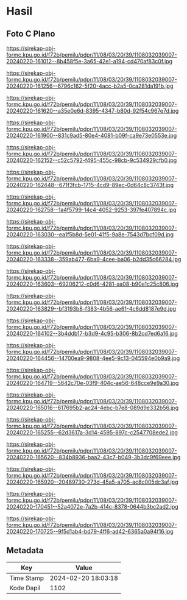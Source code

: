 # Hasil

## Foto C Plano

https://sirekap-obj-formc.kpu.go.id/f72b/pemilu/pdpr/11/08/03/20/39/1108032039007-20240220-161012--8b458f5e-3a65-42e1-a194-cd470af83c0f.jpg

https://sirekap-obj-formc.kpu.go.id/f72b/pemilu/pdpr/11/08/03/20/39/1108032039007-20240220-161256--6796c162-5f20-4acc-b2a5-0ca281da191b.jpg

https://sirekap-obj-formc.kpu.go.id/f72b/pemilu/pdpr/11/08/03/20/39/1108032039007-20240220-161620--a35e0e6d-8395-4347-b80d-92f54c967e7d.jpg

https://sirekap-obj-formc.kpu.go.id/f72b/pemilu/pdpr/11/08/03/20/39/1108032039007-20240220-161900--831c9ad5-80e4-4081-b09f-ca9e73e0553e.jpg

https://sirekap-obj-formc.kpu.go.id/f72b/pemilu/pdpr/11/08/03/20/39/1108032039007-20240220-162152--c52c5792-f495-455c-98cb-9c534929cfb0.jpg

https://sirekap-obj-formc.kpu.go.id/f72b/pemilu/pdpr/11/08/03/20/39/1108032039007-20240220-162448--671f3fcb-1715-4cd9-89ec-0d64c8c3743f.jpg

https://sirekap-obj-formc.kpu.go.id/f72b/pemilu/pdpr/11/08/03/20/39/1108032039007-20240220-162758--1a4f5799-14c4-4052-9253-397fe407894c.jpg

https://sirekap-obj-formc.kpu.go.id/f72b/pemilu/pdpr/11/08/03/20/39/1108032039007-20240220-163030--ea1f5b8d-5e01-41f5-9a8e-7543d7bcf09d.jpg

https://sirekap-obj-formc.kpu.go.id/f72b/pemilu/pdpr/11/08/03/20/39/1108032039007-20240220-163338--359ab477-6ba9-4cee-ba06-b2dd35c66284.jpg

https://sirekap-obj-formc.kpu.go.id/f72b/pemilu/pdpr/11/08/03/20/39/1108032039007-20240220-163603--69206212-c0d6-4281-aa08-b90e1c25c806.jpg

https://sirekap-obj-formc.kpu.go.id/f72b/pemilu/pdpr/11/08/03/20/39/1108032039007-20240220-163829--bf3193b8-f383-4b56-ae61-4c6dd8187e9d.jpg

https://sirekap-obj-formc.kpu.go.id/f72b/pemilu/pdpr/11/08/03/20/39/1108032039007-20240220-164102--3b4ddb17-b3d9-4c95-b306-8b2cd7ed6a16.jpg

https://sirekap-obj-formc.kpu.go.id/f72b/pemilu/pdpr/11/08/03/20/39/1108032039007-20240220-164456--14700ea9-9808-4ee5-9c13-045594e0b9a9.jpg

https://sirekap-obj-formc.kpu.go.id/f72b/pemilu/pdpr/11/08/03/20/39/1108032039007-20240220-164719--5842c70e-03f9-404c-ae56-648cce9e9a30.jpg

https://sirekap-obj-formc.kpu.go.id/f72b/pemilu/pdpr/11/08/03/20/39/1108032039007-20240220-165016--617695b2-ac24-4ebc-b7e8-089d9e332b56.jpg

https://sirekap-obj-formc.kpu.go.id/f72b/pemilu/pdpr/11/08/03/20/39/1108032039007-20240220-165255--62d3617a-3d14-4595-897c-c2547708ede2.jpg

https://sirekap-obj-formc.kpu.go.id/f72b/pemilu/pdpr/11/08/03/20/39/1108032039007-20240220-165620--834b8936-baa2-43c7-b049-3b3dc9f69eee.jpg

https://sirekap-obj-formc.kpu.go.id/f72b/pemilu/pdpr/11/08/03/20/39/1108032039007-20240220-165920--20489730-273d-45a5-a705-ac8c005dc3af.jpg

https://sirekap-obj-formc.kpu.go.id/f72b/pemilu/pdpr/11/08/03/20/39/1108032039007-20240220-170451--52a4072e-7a2b-414c-8378-0644b3bc2ad2.jpg

https://sirekap-obj-formc.kpu.go.id/f72b/pemilu/pdpr/11/08/03/20/39/1108032039007-20240220-170725--9f5d1ab4-bd79-4ff6-ad42-6365a0a94f16.jpg


## Metadata

| Key        | Value               |
| ---------- | ------------------- |
| Time Stamp | 2024-02-20 18:03:18 |
| Kode Dapil | 1102                |



